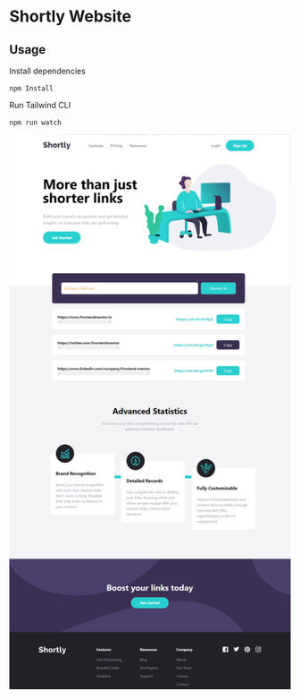 # Shortly Website

## Usage

Install dependencies

```
npm Install
```

Run Tailwind CLI

```
npm run watch
```

![Alt text](images/shortly.png)